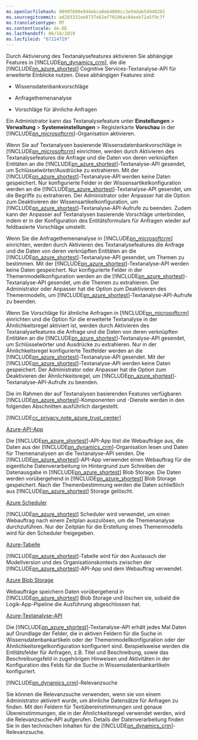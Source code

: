 ```yaml
---
ms.openlocfilehash: 80997689e9d4ebca8eb4809cc3e94dab549482b5
ms.sourcegitcommit: ad203331ee9737e82ef70206ac04eeb72a5f9c7f
ms.translationtype: MT
ms.contentlocale: de-DE
ms.lasthandoff: 06/18/2019
ms.locfileid: "67224729"
---
```

Durch Aktivierung des Textanalysefeatures aktivieren Sie abhängige Features in [!INCLUDE[pn_dynamics_crm](pn-dynamics-crm.md)], die die [!INCLUDE[pn_azure_shortest](pn-azure-shortest.md)] Cognitive Services-Textanalyse-API für erweiterte Einblicke nutzen. Diese abhängigen Features sind:  
  
-   Wissensdatenbankvorschläge  
  
-   Anfragethemenanalyse  
  
-   Vorschläge für ähnliche Anfragen  
  
 Ein Administrator kann das Textanalysefeature unter **Einstellungen** > **Verwaltung** > **Systemeinstellungen** >  Registerkarte **Vorschau** in der [!INCLUDE[pn_microsoftcrm](pn-microsoftcrm.md)]-Organisation aktivieren.  
  
 Wenn Sie auf Textanalysen basierende Wissensdatenbankvorschläge in [!INCLUDE[pn_microsoftcrm](pn-microsoftcrm.md)] einrichten, werden durch Aktivieren des Textanalysefeatures die Anfrage und die Daten von deren verknüpften Entitäten an die [!INCLUDE[pn_azure_shortest](pn-azure-shortest.md)]-Textanalyse-API gesendet, um Schlüsselwörter/Ausdrücke zu extrahieren. Mit der [!INCLUDE[pn_azure_shortest](pn-azure-shortest.md)]-Textanalyse-API werden keine Daten gespeichert. Nur konfigurierte Felder in der Wissensartikelkonfiguration werden an die [!INCLUDE[pn_azure_shortest](pn-azure-shortest.md)]-Textanalyse-API gesendet, um die Begriffe zu extrahieren. Der Administrator oder Anpasser hat die Option zum Deaktivieren der Wissensartikelkonfiguration, um [!INCLUDE[pn_azure_shortest](pn-azure-shortest.md)]-Textanalyse-API-Aufrufe zu beenden. Zudem kann der Anpasser auf Textanalysen basierende Vorschläge unterbinden, indem er in der Konfiguration des Entitätsformulars für Anfragen wieder auf feldbasierte Vorschläge umstellt.  
  
 Wenn Sie die Anfragethemenanalyse in [!INCLUDE[pn_microsoftcrm](pn-microsoftcrm.md)] einrichten, werden durch Aktivieren des Textanalysefeatures die Anfrage und die Daten von deren verknüpften Entitäten an die [!INCLUDE[pn_azure_shortest](pn-azure-shortest.md)]-Textanalyse-API gesendet, um Themen zu bestimmen. Mit der [!INCLUDE[pn_azure_shortest](pn-azure-shortest.md)]-Textanalyse-API werden keine Daten gespeichert. Nur konfigurierte Felder in der Themenmodellkonfiguration werden an die [!INCLUDE[pn_azure_shortest](pn-azure-shortest.md)]-Textanalyse-API gesendet, um die Themen zu extrahieren. Der Administrator oder Anpasser hat die Option zum Deaktivieren des Themenmodells, um [!INCLUDE[pn_azure_shortest](pn-azure-shortest.md)]-Textanalyse-API-Aufrufe zu beenden.  
  
 Wenn Sie Vorschläge für ähnliche Anfragen in [!INCLUDE[pn_microsoftcrm](pn-microsoftcrm.md)] einrichten und die Option für die erweiterte Textanalyse in der Ähnlichkeitsregel aktiviert ist, werden durch Aktivieren des Textanalysefeatures die Anfrage und die Daten von deren verknüpften Entitäten an die [!INCLUDE[pn_azure_shortest](pn-azure-shortest.md)]-Textanalyse-API gesendet, um Schlüsselwörter und Ausdrücke zu extrahieren. Nur in der Ähnlichkeitsregel konfigurierte Textfelder werden an die [!INCLUDE[pn_azure_shortest](pn-azure-shortest.md)]-Textanalyse-API gesendet. Mit der [!INCLUDE[pn_azure_shortest](pn-azure-shortest.md)]-Textanalyse-API werden keine Daten gespeichert. Der Administrator oder Anpasser hat die Option zum Deaktivieren der Ähnlichkeitsregel, um [!INCLUDE[pn_azure_shortest](pn-azure-shortest.md)]-Textanalyse-API-Aufrufe zu beenden.  
  
 Die im Rahmen der auf Textanalysen basierenden Features verfügbaren [!INCLUDE[pn_azure_shortest](pn-azure-shortest.md)]-Komponenten und -Dienste werden in den folgenden Abschnitten ausführlich dargestellt.  
  
 [!INCLUDE[cc_privacy_note_azure_trust_center](cc-privacy-note-azure-trust-center.md)]  
  
 [Azure-API-App](https://azure.microsoft.com/services/app-service/api/)  
  
 Die [!INCLUDE[pn_azure_shortest](pn-azure-shortest.md)]-API-App löst die Webaufträge aus, die Daten aus der [!INCLUDE[pn_dynamics_crm](pn-dynamics-crm.md)]-Organisation lesen und Daten für Themenanalysen an die Textanalyse-API senden. Die [!INCLUDE[pn_azure_shortest](pn-azure-shortest.md)]-API-App verwendet einen Webauftrag für die eigentliche Datenverarbeitung im Hintergrund zum Schreiben der Datenausgabe in [!INCLUDE[pn_azure_shortest](pn-azure-shortest.md)] Blob Storage. Die Daten werden vorübergehend in [!INCLUDE[pn_azure_shortest](pn-azure-shortest.md)] Blob Storage gespeichert. Nach der Themenbestimmung werden die Daten schließlich aus [!INCLUDE[pn_azure_shortest](pn-azure-shortest.md)] Storage gelöscht.  
  
 [Azure Scheduler](https://azure.microsoft.com/services/storage/)  
  
 [!INCLUDE[pn_azure_shortest](pn-azure-shortest.md)] Scheduler wird verwendet, um einen Webauftrag nach einem Zeitplan auszulösen, um die Themenanalyse durchzuführen. Nur der Zeitplan für die Erstellung eines Themenmodells wird für den Scheduler freigegeben.  
  
 [Azure-Tabelle](https://azure.microsoft.com/services/storage/)  
  
 [!INCLUDE[pn_azure_shortest](pn-azure-shortest.md)]-Tabelle wird für den Austausch der Modellversion und des Organisationskontexts zwischen der [!INCLUDE[pn_azure_shortest](pn-azure-shortest.md)]-API-App und dem Webauftrag verwendet.  
  
 [Azure Blob Storage](https://azure.microsoft.com/services/storage/)  
  
 Webaufträge speichern Daten vorübergehend in [!INCLUDE[pn_azure_shortest](pn-azure-shortest.md)] Blob Storage und löschen sie, sobald die Logik-App-Pipeline die Ausführung abgeschlossen hat.  
  
 [Azure-Textanalyse-API](https://www.microsoft.com/cognitive-services/en-us/text-analytics-api)  
  
 Die [!INCLUDE[pn_azure_shortest](pn-azure-shortest.md)]-Textanalyse-API erhält jedes Mal Daten auf Grundlage der Felder, die in aktiven Feldern für die Suche in Wissensdatenbankartikeln oder der Themenmodellkonfiguration oder der Ähnlichkeitsregelkonfiguration konfiguriert sind. Beispielsweise werden die Entitätsfelder für Anfragen, z.B. Titel und Beschreibung, sowie das Beschreibungsfeld in zugehörigen Hinweisen und Aktivitäten in der Konfiguration des Felds für die Suche in Wissensdatenbankartikeln konfiguriert.  
  
 [!INCLUDE[pn_dynamics_crm](pn-dynamics-crm.md)]-Relevanzsuche  
  
 Sie können die Relevanzsuche verwenden, wenn sie von einem Administrator aktiviert wurde, um ähnliche Datensätze für Anfragen zu finden. Mit den Feldern für Textübereinstimmungen und genaue Übereinstimmungen, die in der Ähnlichkeitsregel verwendet werden, wird die Relevanzsuche-API aufgerufen. Details der Datenverarbeitung finden Sie in den technischen Inhalten für die [!INCLUDE[pn_dynamics_crm](pn-dynamics-crm.md)]-Relevanzsuche.